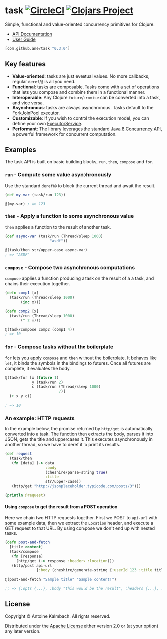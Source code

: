 # task [![CircleCI](https://circleci.com/gh/ane/task/tree/master.svg?style=svg&circle-token=e18d6f0c73c42d24828e306f6c7de1fc639cbddd)](https://circleci.com/gh/ane/task/tree/master) [![Clojars Project](https://img.shields.io/clojars/v/com.github.ane/task.svg)](https://clojars.org/com.github.ane/task)

Simple, functional and value-oriented concurrency primitives for Clojure. 

  * [API Documentation](https://ane.github.io/task/api/)
  * [User Guide](https://ane.github.io/task/)

```clojure
[com.github.ane/task "0.3.0"]
```

## Key features

  * **Value-oriented**: tasks are just eventual values. No more callbacks, regular `deref`/`@` is all you need. 
  * **Functional**: tasks are composable. Tasks come with a set of operations that lets you compose
    and combine them in a functional manner.
  * **Interoperable**: Any Clojure `future`/`promise` can be converted into a task, and vice versa.
  * **Asynchronous**: tasks are always asynchronous. Tasks default to the
    [ForkJoinPool](https://docs.oracle.com/javase/8/docs/api/java/util/concurrent/ForkJoinPool.html?is-external=true)
    executor. 
  * **Customizable**: If you wish to control the execution model, you can define your own
    [ExecutorService](https://docs.oracle.com/javase/7/docs/api/java/util/concurrent/ExecutorService.html).
  * **Performant**: The library leverages the standard [Java 8 Concurrency
    API](https://docs.oracle.com/javase/8/docs/technotes/guides/concurrency/changes8.html), a
    powerful framework for concurrent computation.

## Examples

The task API is built on basic building blocks, `run`, `then`, `compose` and `for`.

### `run` - Compute some value asynchronously

Use the standard `deref`/`@` to block the current thread and await the result.

``` clojure
(def my-var (task/run 123))

@(my-var) ; => 123
```

### `then` - Apply a function to some asynchronous value

`then` applies a function to the result of another task.

``` clojure
(def async-var (task/run (Thread/sleep 1000)
                    "asdf"))
                    
@(task/then str/upper-case async-var)
; => "ASDF"
```

### `compose` - Compose two asynchronous computations

`compose` applies a function producing a task on the result of a a task, and chains their execution together.

``` clojure
(defn comp1 [x] 
  (task/run (Thread/sleep 1000)
       (inc x)))

(defn comp2 [x]
  (task/run (Thread/sleep 1000)
       (* 2 x)))
       
@(task/compose comp2 (comp1 4))
; => 10
```

### `for` - Compose tasks without the boilerplate

`for` lets you apply `compose` and `then` without the boilerplate. It behaves like `let`, it binds
the symbols in the bindings to futures. Once all futures are complete, it evaluates the body.

``` clojure
@(task/for [x (future 1)
            y (task/run 2)
            c (task/run (Thread/sleep 1000)
                        7)]
  (+ x y c))
  
; => 10
```

### An example: HTTP requests

In the example below, the promise returned by `http/get` is automatically converted into a task. The
function then extracts the body, parses it into JSON, gets the title and uppercases it. This
executes asynchronously in another thread, so we have to deref it to print its results.

``` clojure
(def request
  (task/then
   (fn [data] (-> data
                  :body
                  (cheshire/parse-string true)
                  :title
                  str/upper-case))
   (http/get "http://jsonplaceholder.typicode.com/posts/3")))

(println @request)
```

#### Using `compose` to get the result from a POST operation

Here we chain two HTTP requests together. First we POST to `api-url` with some example data, then
we extract the `Location` header, and execute a GET request to that URL. By using compose we don't
end up with nested tasks. 

``` clojure
(defn post-and-fetch
  [title content]
  (task/compose
   (fn [response]
     (http/get (-> response :headers :location)))
   (http/post api-url
              {:body (cheshire/generate-string {:userId 123 :title title :body content})})))
              
@(post-and-fetch "Sample title" "Sample content!")

;; => {:opts {...}, :body "this would be the result", :headers {...}, :status 200}

```

## License

Copyright © Antoine Kalmbach. All rights reserved.

Distributed under the [Apache License](https://www.apache.org/licenses/LICENSE-2.0) either version 2.0 or (at
your option) any later version.
